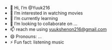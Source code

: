 - 👋 Hi, I’m @Yuuk216
- 👀 I’m interested in watching movies
- 🌱 I’m currently learning 
- 💞️ I’m looking to collaborate on ...
- 📫 reach me using yuukshenon216@gmail.com
- 😄 Pronouns: ...
- ⚡ Fun fact: listening music

<!---
Yuuk216/Yuuk216 is a ✨ special ✨ repository because its `README.md` (this file) appears on your GitHub profile.
You can click the Preview link to take a look at your changes.
--->

